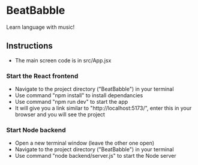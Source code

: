 # BeatBabble

Learn language with music!

## Instructions
- The main screen code is in src/App.jsx

### Start the React frontend
- Navigate to the project directory ("BeatBabble") in your terminal
- Use command "npm install" to install dependancies
- Use command "npm run dev" to start the app
- It will give you a link similar to "http://localhost:5173/", enter this in your browser and you will see the project

### Start Node backend
- Open a new terminal window (leave the other one open)
- Navigate to the project directory ("BeatBabble") in your terminal
- Use command "node backend/server.js" to start the Node server
